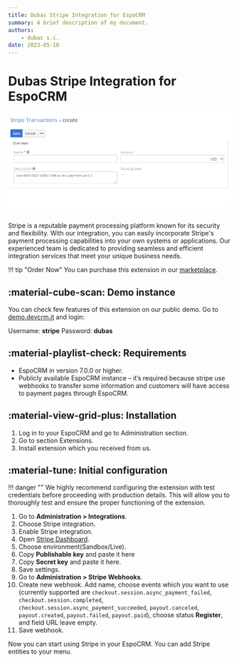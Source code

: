 ```yaml
---
title: Dubas Stripe Integration for EspoCRM
summary: A brief description of my document.
authors:
    - dubas s.c.
date: 2023-05-10
---
```

# Dubas Stripe Integration for EspoCRM
![Stripe](../../images/stripe.png)

Stripe is a reputable payment processing platform known for its security and flexibility. With our integration, you can easily incorporate Stripe's payment processing capabilities into your own systems or applications. Our experienced team is dedicated to providing seamless and efficient integration services that meet your unique business needs.

!!! tip "Order Now"
    You can purchase this extension in our [marketplace](https://devcrm.it/stripe).

## :material-cube-scan: Demo instance
You can check few features of this extension on our public demo. Go to [demo.devcrm.it](https://demo.devcrm.it) and login:

Username: **stripe**
Password: **dubas**

## :material-playlist-check:  Requirements
- EspoCRM in version 7.0.0 or higher.
- Publicly available EspoCRM instance – it’s required because stripe use webhooks to transfer some information and customers will have access to payment pages through EspoCRM.

## :material-view-grid-plus: Installation
1.	Log in to your EspoCRM and go to Administration section.
2.	Go to section Extensions.
3. Install extension which you received from us.

## :material-tune: Initial configuration
!!! danger ""
    We highly recommend configuring the extension with test credentials before proceeding with production details. This will allow you to thoroughly test and ensure the proper functioning of the extension.

1.	Go to **Administration > Integrations**.
2.	Choose Stripe integration.
3.	Enable Stripe integration.
4.	Open [Stripe Dashboard](https://dashboard.stripe.com/apikeys).
5.	Choose environment(Sandbox/Live).
6.	Copy **Publishable key** and paste it here
8.	Copy **Secret key** and paste it here.
9.	Save settings.
10.	Go to **Administration > Stripe Webhooks**.
13.	Create new webhook. Add name, choose events which you want to use (currently supported are `checkout.session.async_payment_failed`, `checkout.session.completed`, `checkout.session.async_payment_succeeded`, `payout.canceled`, `payout.created`, `payout.failed`, `payout.paid`), choose status **Register**, and field URL leave empty.
14.	Save webhook.

Now you can start using Stripe in your EspoCRM. You can add Stripe entities to your menu.
